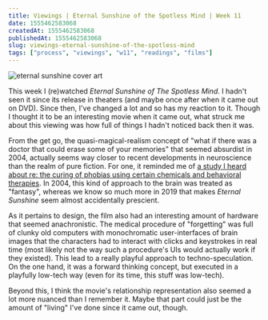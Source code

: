 ```yaml
---
title: Viewings | Eternal Sunshine of the Spotless Mind | Week 11
date: 1555462583068
createdAt: 1555462583068
publishedAt: 1555462583068
slug: viewings-eternal-sunshine-of-the-spotless-mind
tags: ["process", "viewings", "w11", "readings", "films"]
---
```


![eternal sunshine cover art](https://cdn-images-1.medium.com/max/2600/1*-liR3H_fmJemOp4qOUfpyA.jpeg)

This week I (re)watched _Eternal Sunshine of The Spotless Mind_. I hadn't seen it since its release in theaters (and maybe once after when it came out on DVD). Since then, I've changed a lot and so has my reaction to it. Though I thought it to be an interesting movie when it came out, what struck me about this viewing was how full of things I hadn't noticed back then it was.

From the get go, the quasi-magical-realism concept of "what if there was a doctor that could erase some of your memories" that seemed absurdist in 2004, actually seems way closer to recent developments in neuroscience than the realm of pure fiction. For one, it reminded me of [a study I heard about re: the curing of phobias using certain chemicals and behavioral therapies](https://www.thedailybeast.com/meet-the-doctor-curing-fear-with-a-single-pill). In 2004, this kind of approach to the brain was treated as "fantasy", whereas we know so much more in 2019 that makes _Eternal Sunshine_ seem almost accidentally prescient.

As it pertains to design, the film also had an interesting amount of hardware that seemed anachronistic. The medical procedure of "forgetting" was full of clunky old computers with monochromatic user-interfaces of brain images that the characters had to interact with clicks and keystrokes in real time (most likely not the way such a procedure's UIs would actually work if they existed). This lead to a really playful approach to techno-speculation. On the one hand, it was a forward thinking concept, but executed in a playfully low-tech way (even for its time, this stuff was low-tech).

Beyond this, I think the movie's relationship representation also seemed a lot more nuanced than I remember it. Maybe that part could just be the amount of "living" I've done since it came out, though.
